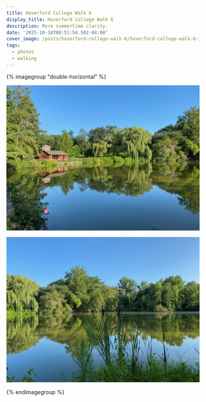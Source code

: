 ```yaml
---
title: Haverford College Walk 6
display_title: Haverford College Walk 6
description: More summertime clarity.
date: '2025-10-14T08:51:54.502-04:00'
cover_image: /posts/haverford-college-walk-6/haverford-college-walk-6-1-thumb.jpg
tags:
  - photos
  - walking
---
```


{% imagegroup "double-horizontal" %}

![A clear blue sky reflected on the surface of a pond. Left side of a photo diptych.](haverford-college-walk-6-1.jpg)

![A clear blue sky reflected on the surface of a pond. Right side of a photo diptych.](haverford-college-walk-6-2.jpg)

{% endimagegroup %}



